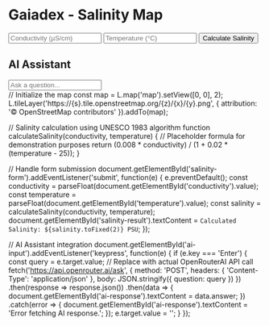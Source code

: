 # <!DOCTYPE html>
<html lang="en">
<head>
  <meta charset="UTF-8" />
  <meta name="viewport" content="width=device-width, initial-scale=1.0" />
  <title>Gaiadex - Salinity Map</title>
  <link href="https://cdn.jsdelivr.net/npm/tailwindcss@2.2.19/dist/tailwind.min.css" rel="stylesheet">
  <link rel="stylesheet" href="https://unpkg.com/leaflet/dist/leaflet.css" />
</head>
<body class="bg-gray-100">
  <div class="container mx-auto p-4">
    <h1 class="text-3xl font-bold mb-4">Gaiadex - Salinity Map</h1>
    <div id="map" class="h-96 mb-4"></div>
    <form id="salinity-form" class="mb-4">
      <div class="grid grid-cols-1 md:grid-cols-3 gap-4">
        <input type="number" id="conductivity" placeholder="Conductivity (µS/cm)" class="p-2 border rounded" required />
        <input type="number" id="temperature" placeholder="Temperature (°C)" class="p-2 border rounded" required />
        <button type="submit" class="bg-blue-500 text-white p-2 rounded">Calculate Salinity</button>
      </div>
    </form>
    <p id="salinity-result" class="text-xl font-semibold"></p>
    <div id="ai-assistant" class="mt-6 p-4 bg-white rounded shadow">
      <h2 class="text-2xl font-bold mb-2">AI Assistant</h2>
      <div id="ai-response" class="mb-2"></div>
      <input type="text" id="ai-input" placeholder="Ask a question..." class="w-full p-2 border rounded" />
    </div>
  </div>

  <script src="https://unpkg.com/leaflet/dist/leaflet.js"></script>
  <script src="app.js"></script>
</body>
</html>
// Initialize the map
const map = L.map('map').setView([0, 0], 2);
L.tileLayer('https://{s}.tile.openstreetmap.org/{z}/{x}/{y}.png', {
  attribution: '&copy; OpenStreetMap contributors'
}).addTo(map);

// Salinity calculation using UNESCO 1983 algorithm
function calculateSalinity(conductivity, temperature) {
  // Placeholder formula for demonstration purposes
  return (0.008 * conductivity) / (1 + 0.02 * (temperature - 25));
}

// Handle form submission
document.getElementById('salinity-form').addEventListener('submit', function(e) {
  e.preventDefault();
  const conductivity = parseFloat(document.getElementById('conductivity').value);
  const temperature = parseFloat(document.getElementById('temperature').value);
  const salinity = calculateSalinity(conductivity, temperature);
  document.getElementById('salinity-result').textContent = `Calculated Salinity: ${salinity.toFixed(2)} PSU`;
});

// AI Assistant integration
document.getElementById('ai-input').addEventListener('keypress', function(e) {
  if (e.key === 'Enter') {
    const query = e.target.value;
    // Replace with actual OpenRouterAI API call
    fetch('https://api.openrouter.ai/ask', {
      method: 'POST',
      headers: { 'Content-Type': 'application/json' },
      body: JSON.stringify({ question: query })
    })
    .then(response => response.json())
    .then(data => {
      document.getElementById('ai-response').textContent = data.answer;
    })
    .catch(error => {
      document.getElementById('ai-response').textContent = 'Error fetching AI response.';
    });
    e.target.value = '';
  }
});
